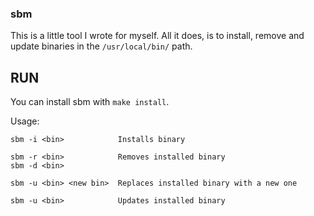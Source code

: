 ### sbm
This is a little tool I wrote for myself.
All it does, is to install, remove and update binaries in the `/usr/local/bin/` 
path.

## RUN

You can install sbm with `make install`.

Usage:

```
sbm -i <bin>            Installs binary

sbm -r <bin>            Removes installed binary
sbm -d <bin>	

sbm -u <bin> <new bin>  Replaces installed binary with a new one

sbm -u <bin>            Updates installed binary
```

